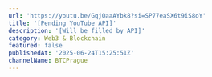 ```yaml
---
url: 'https://youtu.be/GqjOaaAYbk8?si=SP77eaSX6t9iS8oY'
title: '[Pending YouTube API]'
description: '[Will be filled by API]'
category: Web3 & Blockchain
featured: false
publishedAt: '2025-06-24T15:25:51Z'
channelName: BTCPrague
---
```


